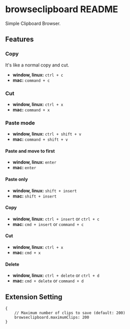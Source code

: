 # browseclipboard README

Simple Clipboard Browser.

## Features

### Copy
It's like a normal copy and cut.
* **window, linux:** `ctrl + c`
* **mac:** `command + c`

### Cut
* **window, linux:** `ctrl + x`
* **mac:** `command + x`

### Paste mode
* **window, linux:** `ctrl + shift + v`
* **mac:** `command + shift + v`

#### Paste and move to first
* **window, linux:** `enter`
* **mac:** `enter`

#### Paste only
* **window, linux:** `shift + insert`
* **mac:** `shift + insert`

#### Copy
* **window, linux:** `ctrl + insert` or `ctrl + c`
* **mac:** `cmd + insert` or `command + c`

#### Cut
* **window, linux:** `ctrl + x`
* **mac:** `cmd + x`

#### Delete
* **window, linux:** `ctrl + delete` or `ctrl + d`
* **mac:** `cmd + delete` or `command + d`

## Extension Setting

```
{
    // Maximum number of clips to save (default: 200)  
    browseclipboard.maximumClips: 200
}
```
